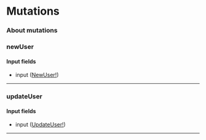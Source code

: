 # Mutations

### About mutations



### newUser



#### Input fields

- input ([NewUser!](input_objects.md#newuser))
 

---

### updateUser



#### Input fields

- input ([UpdateUser!](input_objects.md#updateuser))
 

---